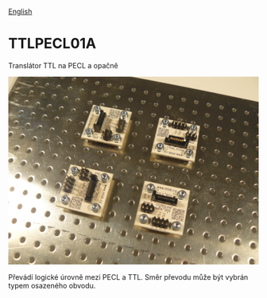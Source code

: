 
[English](./README.md)
<!--- module --->
# TTLPECL01A
<!--- Emodule --->

<!--- subtitle --->Translátor TTL na PECL a opačně <!--- Esubtitle --->

![TTLPECL01A](doc/img/TTLPECL01A_top_big.jpg)

<!--- description --->Převádí logické úrovně mezi PECL a TTL. Směr převodu může být vybrán typem osazeného obvodu.<!--- Edescription --->
            